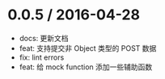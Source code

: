 
0.0.5 / 2016-04-28
==================

  * docs: 更新文档
  * feat: 支持提交非 Object 类型的 POST 数据
  * fix: lint errors
  * feat: 给 mock function 添加一些辅助函数

